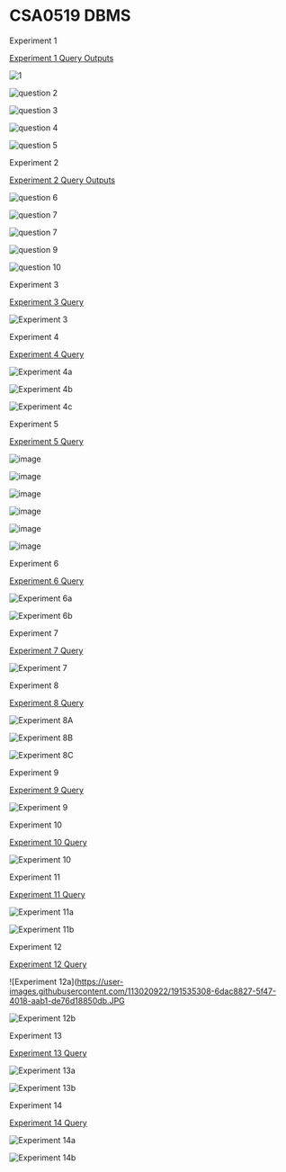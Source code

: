 # CSA0519 DBMS
Experiment 1

[Experiment 1 Query Outputs](https://github.com/Sarabeshwaran/CSA0519/blob/main/Experiment%201)

![1](https://user-images.githubusercontent.com/113020922/191171013-481f23d2-b676-40d4-978d-69a38ff22932.JPG)

![question 2](https://user-images.githubusercontent.com/113020922/191171342-60d58ae2-c59a-46dc-8d8f-c653167d6096.JPG)

![question 3](https://user-images.githubusercontent.com/113020922/191171593-8c69706b-ba5f-4bc8-95e9-9f707d03273d.JPG)

![question 4](https://user-images.githubusercontent.com/113020922/191171811-f9ff215d-e66f-4dbf-992e-66d2d2ee3a6c.JPG)

![question 5](https://user-images.githubusercontent.com/113020922/191172163-02c2b789-597c-49e4-b662-358bd86a167b.JPG)

Experiment 2 

[Experiment 2 Query Outputs](https://github.com/Sarabeshwaran/CSA0519/blob/main/Experiment%202)

![question 6](https://user-images.githubusercontent.com/113020922/191196950-6fac4831-80b6-4782-989d-39425bdbea2c.JPG)

![question 7](https://user-images.githubusercontent.com/113020922/191197567-9651021a-deb4-4973-9a5b-bd03a8790299.JPG)

![question 7](https://user-images.githubusercontent.com/113020922/191197567-9651021a-deb4-4973-9a5b-bd03a8790299.JPG)

![question 9](https://user-images.githubusercontent.com/113020922/191210027-578c907e-75f8-4f7f-b3df-cace917ca988.JPG)

![question 10](https://user-images.githubusercontent.com/113020922/191210813-2f7df998-be48-4073-8f3a-b48fbf813c5f.JPG)


Experiment 3 

[Experiment 3 Query](https://github.com/Sarabeshwaran/CSA0519/blob/main/Experiment%203)

![Experiment 3](https://user-images.githubusercontent.com/113020922/191221215-5767866f-230e-4b3c-98ba-858bb9019732.JPG)




Experiment 4 

[Experiment 4 Query](https://github.com/Sarabeshwaran/CSA0519/blob/main/Experiment%204)

![Experiment 4a](https://user-images.githubusercontent.com/113020922/191288614-61fbd1b4-6fac-497f-8f85-28938141946c.JPG)

![Experiment 4b](https://user-images.githubusercontent.com/113020922/191288739-89547760-2057-4972-afa1-267d380672fd.JPG)

![Experiment 4c](https://user-images.githubusercontent.com/113020922/191292750-1ede2b91-adc2-4834-bddf-374be369c0e7.JPG)


Experiment 5 

[Experiment 5 Query](https://github.com/Sarabeshwaran/CSA0519/blob/main/Experiment%205)

![image](https://user-images.githubusercontent.com/113020922/191321058-a167eab8-5777-4b6c-bfc1-3f8956740086.png)

![image](https://user-images.githubusercontent.com/113020922/191321131-1af9ce19-8f95-4631-9f13-ce905dfcd5a2.png)

![image](https://user-images.githubusercontent.com/113020922/191321195-516b899d-425c-4f19-8ad1-25b0aeaf6849.png)

![image](https://user-images.githubusercontent.com/113020922/191321254-7c3bc486-58f5-40ab-b0d9-cb1d12282a6e.png)

![image](https://user-images.githubusercontent.com/113020922/191321366-1dd80cb3-10ea-4bf6-b2db-29f57f41a807.png)

![image](https://user-images.githubusercontent.com/113020922/191321522-7252cef6-ab8d-4596-b285-41dc83f5f3c8.png)


Experiment 6 

[Experiment 6 Query](https://github.com/Sarabeshwaran/CSA0519/blob/main/Experiment%206)

![Experiment 6a](https://user-images.githubusercontent.com/113020922/191322289-c8afa73e-0c45-4e87-925b-093e263b1379.JPG)

![Experiment 6b](https://user-images.githubusercontent.com/113020922/191322331-15f09cc3-2412-48f3-b873-0d5b408166c1.JPG)


Experiment 7 

[Experiment 7 Query](https://github.com/Sarabeshwaran/CSA0519/blob/main/Experiment%207)

![Experiment 7](https://user-images.githubusercontent.com/113020922/191322915-3e8c3616-57b6-48cb-9112-b21a82d2e604.JPG)

Experiment 8

[Experiment 8 Query](https://github.com/Sarabeshwaran/CSA0519/blob/main/Experiment%208)

![Experiment 8A](https://user-images.githubusercontent.com/113020922/191424192-f9ce9fa2-5c72-4833-beb9-ca46d2bdfbea.JPG)

![Experiment 8B](https://user-images.githubusercontent.com/113020922/191424229-d25be94c-8b7a-4dbb-897c-5e8bb5bcdd63.JPG)

![Experiment 8C](https://user-images.githubusercontent.com/113020922/191424290-4cd34db2-7d88-40b9-bf8d-604548e76769.JPG)


Experiment 9

[Experiment 9 Query](https://github.com/Sarabeshwaran/CSA0519/blob/main/Experiment%209)

![Experiment 9](https://user-images.githubusercontent.com/113020922/191446108-5be37c01-f737-4e71-bfeb-1cb2783a5e6b.JPG)

Experiment 10


[Experiment 10 Query](https://github.com/Sarabeshwaran/CSA0519/blob/main/Experiment%2010)

![Experiment 10](https://user-images.githubusercontent.com/113020922/191430474-d7fe3a1a-b2d5-4b0b-b8fc-65c8d827b140.JPG)

Experiment 11

[Experiment 11 Query](https://github.com/Sarabeshwaran/CSA0519/blob/main/Experiment%2011)

![Experiment 11a](https://user-images.githubusercontent.com/113020922/191534850-55a38c40-a838-4538-8620-d0508bac0b6d.JPG)

![Experiment 11b](https://user-images.githubusercontent.com/113020922/191535007-0738f967-9d73-404c-b292-7f1a6379c6d2.JPG)

Experiment 12

[Experiment 12 Query](https://github.com/Sarabeshwaran/CSA0519/blob/main/Experiment%2012)

![Experiment 12a](https://user-images.githubusercontent.com/113020922/191535308-6dac8827-5f47-4018-aab1-de76d18850db.JPG

![Experiment 12b](https://user-images.githubusercontent.com/113020922/191535695-bc1c32c3-8b34-45c2-bc27-fc209fd8b138.JPG)

Experiment 13

[Experiment 13 Query](https://github.com/Sarabeshwaran/CSA0519/blob/main/Experiment%2013)

![Experiment 13a](https://user-images.githubusercontent.com/113020922/191536152-420d0285-b95c-4d86-ae63-6fd8ad4e9cd6.JPG)

![Experiment 13b](https://user-images.githubusercontent.com/113020922/191536294-85c86012-ce58-44ef-a78a-d261059a061f.JPG)

Experiment 14

[Experiment 14 Query](https://github.com/Sarabeshwaran/CSA0519/blob/main/Experiment%2014)

![Experiment 14a](https://user-images.githubusercontent.com/113020922/191536475-f77be075-7964-4736-9cba-fd99f8b6f14d.JPG)

![Experiment 14b](https://user-images.githubusercontent.com/113020922/191536945-28fb7f3d-dfd5-453e-a71b-b631efaaa0c1.JPG)

